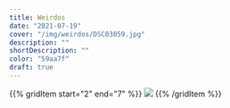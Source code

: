```yaml
---
title: Weirdos
date: "2021-07-19"
cover: "/img/weirdos/DSC03059.jpg"
description: ""
shortDescription: ""
color: "59aa7f"
draft: true
---
```


{{% gridItem start="2" end="7" %}}
![](/img/weirdos/DSC03059.jpg)
{{% /gridItem %}}
